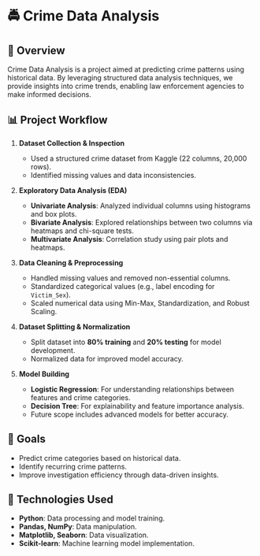 
# 🚔 Crime Data Analysis  

## 📌 Overview  
Crime Data Analysis is a project aimed at predicting crime patterns using historical data. By leveraging structured data analysis techniques, we provide insights into crime trends, enabling law enforcement agencies to make informed decisions.  

## 📊 Project Workflow  
1. **Dataset Collection & Inspection**  
   - Used a structured crime dataset from Kaggle (22 columns, 20,000 rows).  
   - Identified missing values and data inconsistencies.  

2. **Exploratory Data Analysis (EDA)**  
   - **Univariate Analysis**: Analyzed individual columns using histograms and box plots.  
   - **Bivariate Analysis**: Explored relationships between two columns via heatmaps and chi-square tests.  
   - **Multivariate Analysis**: Correlation study using pair plots and heatmaps.  

3. **Data Cleaning & Preprocessing**  
   - Handled missing values and removed non-essential columns.  
   - Standardized categorical values (e.g., label encoding for `Victim_Sex`).  
   - Scaled numerical data using Min-Max, Standardization, and Robust Scaling.  

4. **Dataset Splitting & Normalization**  
   - Split dataset into **80% training** and **20% testing** for model development.  
   - Normalized data for improved model accuracy.  

5. **Model Building**  
   - **Logistic Regression**: For understanding relationships between features and crime categories.  
   - **Decision Tree**: For explainability and feature importance analysis.  
   - Future scope includes advanced models for better accuracy.  

## 🎯 Goals  
- Predict crime categories based on historical data.  
- Identify recurring crime patterns.  
- Improve investigation efficiency through data-driven insights.  

## 🔧 Technologies Used  
- **Python**: Data processing and model training.  
- **Pandas, NumPy**: Data manipulation.  
- **Matplotlib, Seaborn**: Data visualization.  
- **Scikit-learn**: Machine learning model implementation.  

